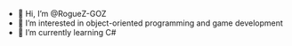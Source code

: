 - 👋 Hi, I’m @RogueZ-GOZ
- 👀 I’m interested in object-oriented programming and game development
- 🌱 I’m currently learning C#

<!---
RogueZ-GOZ/RogueZ-GOZ is a ✨ special ✨ repository because its `README.md` (this file) appears on your GitHub profile.
You can click the Preview link to take a look at your changes.
--->
